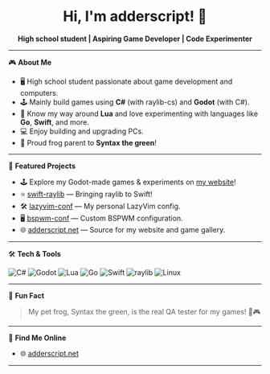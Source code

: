<!-- Profile README for adderscript -->

<h1 align="center">Hi, I'm adderscript! 👋</h1>

<p align="center">
  <b>High school student | Aspiring Game Developer | Code Experimenter</b>
</p>

---

🎮 **About Me**

- 🖥️ High school student passionate about game development and computers.
- 🕹️ Mainly build games using **C#** (with raylib-cs) and **Godot** (with C#).
- 📝 Know my way around **Lua** and love experimenting with languages like **Go**, **Swift**, and more.
- 💻 Enjoy building and upgrading PCs.
- 🐸 Proud frog parent to <b>Syntax the green</b>!

---

🚀 **Featured Projects**

- 🕹️ Explore my Godot-made games & experiments on [my website](https://adderscript.net)!
- ⭐ [swift-raylib](https://github.com/adderscript/swift-raylib) — Bringing raylib to Swift!
- 🛠️ [lazyvim-conf](https://github.com/adderscript/lazyvim-conf) — My personal LazyVim config.
- 🖥️ [bspwm-conf](https://github.com/adderscript/bspwm-conf) — Custom BSPWM configuration.
- 🌐 [adderscript.net](https://github.com/adderscript/adderscript.net) — Source for my website and game gallery.

---

🛠️ **Tech & Tools**

![C#](https://img.shields.io/badge/C%23-239120?style=flat&logo=c-sharp&logoColor=white)
![Godot](https://img.shields.io/badge/Godot-478CBF?style=flat&logo=godot-engine&logoColor=white)
![Lua](https://img.shields.io/badge/Lua-2C2D72?style=flat&logo=lua&logoColor=white)
![Go](https://img.shields.io/badge/Go-00ADD8?style=flat&logo=go&logoColor=white)
![Swift](https://img.shields.io/badge/Swift-F05138?style=flat&logo=swift&logoColor=white)
![raylib](https://img.shields.io/badge/raylib-000000?style=flat)
![Linux](https://img.shields.io/badge/Linux-FCC624?style=flat&logo=linux&logoColor=black)

---

🐸 **Fun Fact**

> My pet frog, Syntax the green, is the real QA tester for my games! 🐸🎮

---

📡 **Find Me Online**

- 🌐 [adderscript.net](https://adderscript.net)

---

<!--
Profile generated by GitHub Copilot for adderscript.
-->
